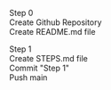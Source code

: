 Step 0<br>
Create Github Repository<br>
Create README.md file<br>

Step 1<br>
Create STEPS.md file<br>
Commit "Step 1"<br>
Push main<br>

